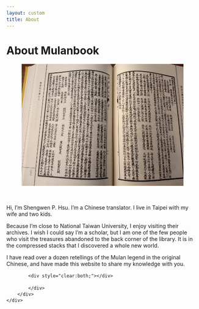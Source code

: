 ```yaml
---
layout: custom
title: About
---
```


<!-- /banner_bottom -->
<div class="main banner_bottom" id="article">
	<div class="clearfix"> </div>
	<div class="container">
		<div class="inner_sec_top_aglieits">
			<div class="banner_bottom_info">
				<h1>About Mulanbook</h1>
				<figure  class="float left" style="max-width: 450px;" >
				<img src="/assets/images/promo/about_me_book.jpg" alt="A text from the Ming dynasty." />
				</figure><br />
				<p>Hi, I’m Shengwen P. Hsu. I’m a Chinese translator. I live in Taipei with my wife and two kids.</p>
				<p>Because I’m close to National Taiwan University, I enjoy visiting their archives. I wish I could say I’m a scholar, but I am one of the few people who visit the treasures abandoned to the back corner of the library. It is in the compressed stacks that I discovered a whole new world.</p>
				<p>I have read over a dozen retellings of the Mulan legend in the original Chinese, and have made this website to share my knowledge with you.</p>

			<div style="clear:both;"></div>

			</div>
		</div>
	</div>
</div>
<script type="text/javascript" src="/assets/js/float.js"></script>
